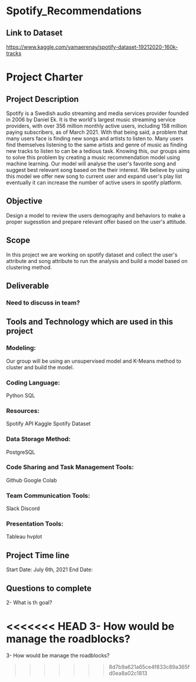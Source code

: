 # Spotify_Recommendations

## Link to Dataset
https://www.kaggle.com/yamaerenay/spotify-dataset-19212020-160k-tracks


# Project Charter
## Project Description
Spotify is a Swedish audio streaming and media services provider founded in 2006 by Daniel Ek. It is the world's largest music streaming service providers, with over 356 million monthly active users, including 158 million paying subscribers, as of March 2021. 
With that being said, a problem that many users face is finding new songs and artists to listen to. Many users find themselves listening to the same artists and genre of music as finding new tracks to listen to can be a tedious task. Knowing this, our groups aims to solve this problem by creating a music recommendation model using machine learning. Our model will analyse the user's favorite song and suggest best relevant song based on the their interest. We believe by using this model we offer new song to current user and expand user's play list eventually it can increase the number of active users in spotify platform.

## Objective
Design a model to review the users demography and behaviors to make a proper sugesstion and prepare relevant offer based on the user's attitude.

## Scope
In this project we are working on spotify dataset and collect the user's attribute and song attribute to run the analysis and build a model based on clustering method.

## Deliverable
### Need to discuss in team?

## Tools and Technology which are used in this project
### Modeling:
Our group will be using an unsupervised model and K-Means method to cluster and build the model.
### Coding Language:
Python
SQL
### Resources:
Spotify API
Kaggle Spotify Dataset
### Data Storage Method:
PostgreSQL
### Code Sharing and Task Management Tools:
Github
Google Colab
### Team Communication Tools:
Slack
Discord
### Presentation Tools:
Tableau
hvplot

## Project Time line
Start Date: July 6th, 2021
End Date:

## Questions to complete
2- What is th goal?

<<<<<<< HEAD
3- How would be manage the roadblocks?
=======
3- How would be manage the roadblocks?

>>>>>>> 8d7b9a621a65ce4f833c89a365fd0ea8a02c1813

